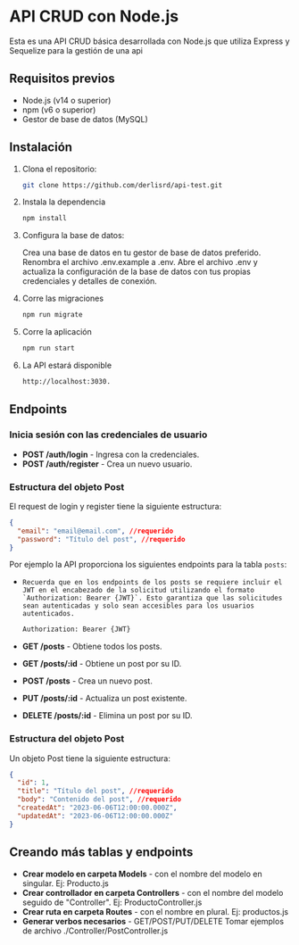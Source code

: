 # API CRUD con Node.js

Esta es una API CRUD básica desarrollada con Node.js que utiliza Express y Sequelize para la gestión de una api

## Requisitos previos

- Node.js (v14 o superior)
- npm (v6 o superior)
- Gestor de base de datos (MySQL)

## Instalación

1. Clona el repositorio:

   ```bash
   git clone https://github.com/derlisrd/api-test.git

2. Instala la dependencia
    ```bash
    npm install

3. Configura la base de datos:

    Crea una base de datos en tu gestor de base de datos preferido.
    Renombra el archivo .env.example a .env.
    Abre el archivo .env y actualiza la configuración de la base de datos con tus propias credenciales y detalles de conexión.

4. Corre las migraciones
    ```bash
    npm run migrate

5. Corre la aplicación
    ```bash
    npm run start

6. La API estará disponible
    ```bash
    http://localhost:3030.


## Endpoints

### Inicia sesión con las credenciales de usuario
    
- **POST /auth/login** - Ingresa con la credenciales.
- **POST /auth/register** - Crea un nuevo usuario.

### Estructura del objeto Post
El request de login y register tiene la siguiente estructura:

```json
{
  "email": "email@email.com", //requerido
  "password": "Título del post", //requerido
} 
```



Por ejemplo la API proporciona los siguientes endpoints para la tabla `posts`:

- ``Recuerda que en los endpoints de los posts se requiere incluir el JWT en el encabezado de la solicitud utilizando el formato `Authorization: Bearer {JWT}`. Esto garantiza que las solicitudes sean autenticadas y solo sean accesibles para los usuarios autenticados.``

    ```bash
    Authorization: Bearer {JWT}

- **GET /posts** - Obtiene todos los posts.
- **GET /posts/:id** - Obtiene un post por su ID.
- **POST /posts** - Crea un nuevo post.
- **PUT /posts/:id** - Actualiza un post existente.
- **DELETE /posts/:id** - Elimina un post por su ID.

### Estructura del objeto Post

Un objeto Post tiene la siguiente estructura:

```json
{
  "id": 1,
  "title": "Título del post", //requerido 
  "body": "Contenido del post", //requerido
  "createdAt": "2023-06-06T12:00:00.000Z",
  "updatedAt": "2023-06-06T12:00:00.000Z"
} 
```

## Creando más tablas y endpoints
 
- **Crear modelo en carpeta Models** - con el nombre del modelo en singular. Ej: Producto.js
- **Crear controllador en carpeta Controllers** - con el nombre del modelo seguido de "Controller". Ej: ProductoController.js
- **Crear ruta en carpeta Routes** - con el nombre en plural. Ej: productos.js
- **Generar verbos necesarios** - GET/POST/PUT/DELETE Tomar ejemplos de archivo ./Controller/PostController.js